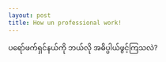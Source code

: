 ```yaml
---
layout: post
title: How un professional work!
---
```


ပရော်ဖက်ရှင်နယ်ကို ဘယ်လို အဓိပ္ပါယ်ဖွင့်ကြသလဲ?


